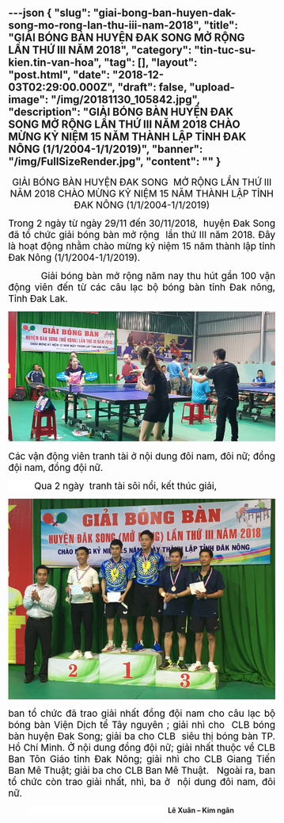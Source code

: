 ---json
{
    "slug": "giai-bong-ban-huyen-dak-song-mo-rong-lan-thu-iii-nam-2018",
    "title": "GIẢI BÓNG BÀN HUYỆN ĐAK SONG  MỞ RỘNG LẦN THỨ III NĂM 2018",
    "category": "tin-tuc-su-kien.tin-van-hoa",
    "tag": [],
    "layout": "post.html",
    "date": "2018-12-03T02:29:00.000Z",
    "draft": false,
    "upload-image": "/img/20181130_105842.jpg",
    "description": "GIẢI BÓNG BÀN HUYỆN ĐAK SONG  MỞ RỘNG LẦN THỨ III NĂM 2018 CHÀO MỪNG KỶ NIỆM 15 NĂM THÀNH LẬP TỈNH ĐAK NÔNG (1/1/2004-1/1/2019)",
    "banner": "/img/FullSizeRender.jpg",
    "__content__": ""
}
---
<p style="margin-right:-27.0pt; text-align:center"><span style="font-size:14.0pt"><span style="color:black">GIẢI B&Oacute;NG B&Agrave;N HUYỆN ĐAK SONG &nbsp;MỞ RỘNG LẦN THỨ III NĂM 2018 CH&Agrave;O MỪNG KỶ NIỆM 15 NĂM TH&Agrave;NH LẬP TỈNH ĐAK N&Ocirc;NG (1/1/2004-1/1/2019)</span></span></p>

<p style="margin-right:-27.0pt; text-align:justify"><span style="font-size:14.0pt"><span style="color:black">Trong 2 ng&agrave;y từ ng&agrave;y 29/11 đến 30/11/2018, &nbsp;huyện Đak Song đ&atilde; tổ chức giải b&oacute;ng b&agrave;n mở rộng&nbsp; lần thứ III năm 2018. Đ&acirc;y l&agrave; hoạt động nhằm ch&agrave;o mừng kỷ niệm 15 năm th&agrave;nh lập tỉnh Đak N&ocirc;ng (1/1/2004-1/1/2019). </span></span></p>

<p style="margin-right:-27.0pt; text-align:justify"><span style="font-size:14.0pt"><span style="color:black">&nbsp;&nbsp;&nbsp;&nbsp;&nbsp;&nbsp;&nbsp;&nbsp;&nbsp; Giải b&oacute;ng b&agrave;n mở rộng năm nay thu h&uacute;t gần 100 vận động vi&ecirc;n đến từ c&aacute;c c&acirc;u lạc bộ b&oacute;ng b&agrave;n tỉnh Đak n&ocirc;ng, Tỉnh Đak Lak<span style="background-color:white">. </span></span></span></p>

<p style="margin-right:-27.0pt; text-align:justify"><span style="font-size:14.0pt"><span style="color:black"><span style="background-color:white"><img alt="" src="/img/20181130_105842.jpg" /></span></span></span></p>

<p style="margin-right:-27.0pt; text-align:justify"><span style="font-size:14.0pt"><span style="color:black"><span style="background-color:white">C&aacute;c vận động vi&ecirc;n tranh t&agrave;i ở nội dung đ&ocirc;i nam, đ&ocirc;i nữ; đồng đội nam, đồng đội nữ.</span></span></span></p>

<p style="margin-right:-27.0pt; text-align:justify"><span style="font-size:14.0pt"><span style="background-color:white"><span style="color:black">&nbsp;&nbsp;&nbsp;&nbsp;&nbsp;&nbsp;&nbsp;&nbsp;&nbsp; Qua 2 ng&agrave;y&nbsp; tranh t&agrave;i s&ocirc;i nổi, kết th&uacute;c giải, </span></span></span></p>

<p style="margin-right:-27.0pt; text-align:justify"><img alt="" src="/img/IMG-3969.JPG" /></p>

<p style="margin-right:-27.0pt; text-align:justify"><span style="font-size:14.0pt"><span style="background-color:white"><span style="color:black">ban tổ chức đ&atilde; trao giải nhất đồng đội nam cho c&acirc;u lạc bộ b&oacute;ng b&agrave;n Viện Dịch tể T&acirc;y nguy&ecirc;n ; giải nh&igrave; cho&nbsp; CLB b&oacute;ng b&agrave;n huyện Đak Song; giải ba cho CLB&nbsp; si&ecirc;u thị b&oacute;ng b&agrave;n TP. Hồ Ch&iacute; Minh. Ở nội dung đồng đội nữ; giải nhất thuộc về CLB Ban T&ocirc;n Gi&aacute;o tỉnh Đak N&ocirc;ng; giải nh&igrave; cho CLB Giang Tiến Ban M&ecirc; Thuật; giải ba cho CLB Ban M&ecirc; Thuật.&nbsp;&nbsp; Ngo&agrave;i ra, ban tổ chức c&ograve;n trao giải nhất, nh&igrave;, ba ở&nbsp; nội dung đ&ocirc;i nam, đ&ocirc;i nữ. </span></span></span></p>

<p style="margin-right:-27.0pt; text-align:justify">&nbsp;&nbsp;&nbsp;&nbsp;&nbsp;&nbsp;&nbsp;&nbsp;&nbsp; <span style="background-color:white">&nbsp;&nbsp;&nbsp;&nbsp;&nbsp;&nbsp;&nbsp;&nbsp;&nbsp;&nbsp;&nbsp;&nbsp;&nbsp;&nbsp;&nbsp;&nbsp;&nbsp;&nbsp;&nbsp;&nbsp;&nbsp;&nbsp;&nbsp;&nbsp;&nbsp;&nbsp;&nbsp;&nbsp;&nbsp;&nbsp;&nbsp;&nbsp;&nbsp;&nbsp;&nbsp; &nbsp;&nbsp;&nbsp;&nbsp;&nbsp;&nbsp;&nbsp;&nbsp;&nbsp;&nbsp;&nbsp; &nbsp;&nbsp;&nbsp;&nbsp;&nbsp;&nbsp;&nbsp;&nbsp;&nbsp;&nbsp;&nbsp;&nbsp;&nbsp;&nbsp;&nbsp;&nbsp;&nbsp;&nbsp;&nbsp;&nbsp;&nbsp;&nbsp;&nbsp; <strong>L&ecirc; Xu&acirc;n &ndash; Kim ng&acirc;n </strong></span></p>
